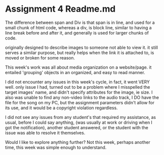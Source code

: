 <h1> Assignment 4 Readme.md</h1>

The difference between span and Div is that span is in line, and used for
a small chunk of html code, whereas a div, is block line, similar to having
a line break before and after it, and generally is used for larger chunks of code.

originally designed to describe images to someone not able to view it. it still
serves a similar purpose, but really helps when the link it is attached to,
is moved or broken for some reason.

This week's work was all about media organization on a website/page. it
entailed 'grouping' objects in an organized, and easy to read manner.

I did not encounter any issues in this week's cycle, in fact, it went VERY well.
only issue I had, turned out to be a problem where I misspelled the target images'
name, and didn't specify attributes for the image, ie size. I also was unable to find
any non-video links to the audio track, I DO have the file for the song on my PC,
but the assignment parameters didn't allow for its use, and it would be a
copyright violation regardless.

I did not see any issues from any student's that required my assistance, as usual,
before I could say anything, (was usually at work or driving when I got the
notification), another student answered, or the student with the issue was able
to resolve it themselves.

Would I like to explore anything further? Not this week, perhaps another time,
this week was simple enough to understand.
